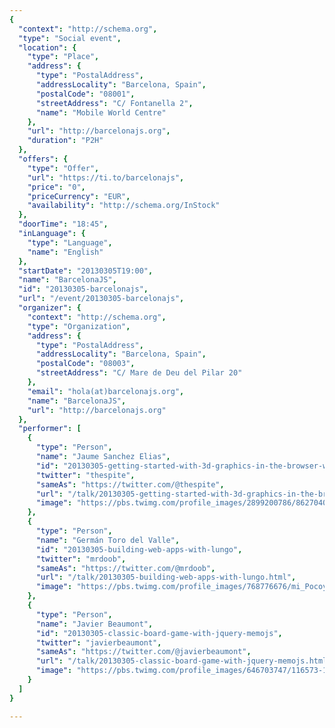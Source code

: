 ```yaml
---
{
  "context": "http://schema.org",
  "type": "Social event",
  "location": {
    "type": "Place",
    "address": {
      "type": "PostalAddress",
      "addressLocality": "Barcelona, Spain",
      "postalCode": "08001",
      "streetAddress": "C/ Fontanella 2",
      "name": "Mobile World Centre"
    },
    "url": "http://barcelonajs.org",
    "duration": "P2H"
  },
  "offers": {
    "type": "Offer",
    "url": "https://ti.to/barcelonajs",
    "price": "0",
    "priceCurrency": "EUR",
    "availability": "http://schema.org/InStock"
  },
  "doorTime": "18:45",
  "inLanguage": {
    "type": "Language",
    "name": "English"
  },
  "startDate": "20130305T19:00",
  "name": "BarcelonaJS",
  "id": "20130305-barcelonajs",
  "url": "/event/20130305-barcelonajs",
  "organizer": {
    "context": "http://schema.org",
    "type": "Organization",
    "address": {
      "type": "PostalAddress",
      "addressLocality": "Barcelona, Spain",
      "postalCode": "08003",
      "streetAddress": "C/ Mare de Deu del Pilar 20"
    },
    "email": "hola(at)barcelonajs.org",
    "name": "BarcelonaJS",
    "url": "http://barcelonajs.org"
  },
  "performer": [
    {
      "type": "Person",
      "name": "Jaume Sanchez Elias",
      "id": "20130305-getting-started-with-3d-graphics-in-the-browser-with-webgl-and-threejs",
      "twitter": "thespite",
      "sameAs": "https://twitter.com/@thespite",
      "url": "/talk/20130305-getting-started-with-3d-graphics-in-the-browser-with-webgl-and-threejs.html",
      "image": "https://pbs.twimg.com/profile_images/2899200786/8627040d4affe3d9ff80c9e861f8ba34.png"
    },
    {
      "type": "Person",
      "name": "Germán Toro del Valle",
      "id": "20130305-building-web-apps-with-lungo",
      "twitter": "mrdoob",
      "sameAs": "https://twitter.com/@mrdoob",
      "url": "/talk/20130305-building-web-apps-with-lungo.html",
      "image": "https://pbs.twimg.com/profile_images/768776676/mi_Pocoy__Messenger.jpg"
    },
    {
      "type": "Person",
      "name": "Javier Beaumont",
      "id": "20130305-classic-board-game-with-jquery-memojs",
      "twitter": "javierbeaumont",
      "sameAs": "https://twitter.com/@javierbeaumont",
      "url": "/talk/20130305-classic-board-game-with-jquery-memojs.html",
      "image": "https://pbs.twimg.com/profile_images/646703747/116573-160-20100121214957.jpeg"
    }
  ]
}

---
```

